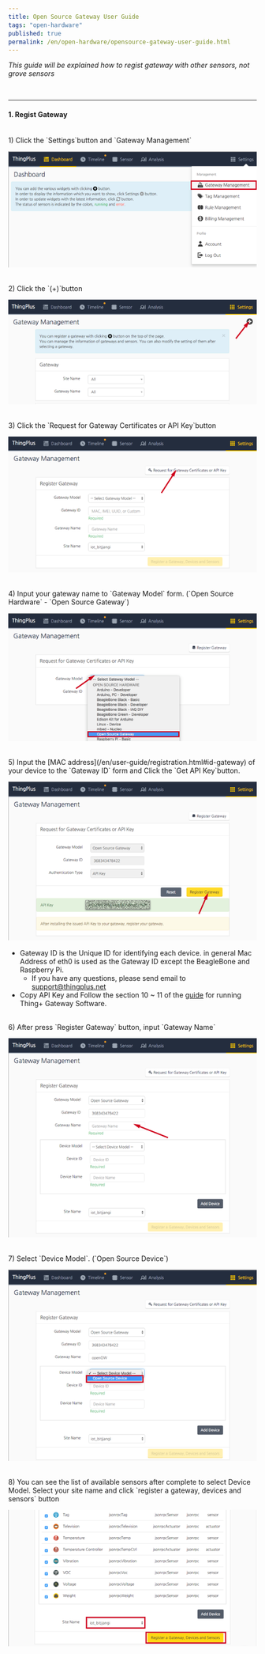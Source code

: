 ```yaml
---
title: Open Source Gateway User Guide
tags: "open-hardware"
published: true
permalink: /en/open-hardware/opensource-gateway-user-guide.html
---
```

_This guide will be explained how to regist gateway with other sensors, not grove sensors_

<br/>

---

#### 1. Regist Gateway

<br/>
1) Click the `Settings`button and `Gateway Management`

![setting_gateway_management](/assets/open_gw_01.png)

<br/>
2) Click the `(+)`button

![gateway_management](/assets/open_gw_02.png)

<br/>
3) Click the `Request for Gateway Certificates or API Key`button

![register_gateway](/assets/open_gw_03.png)

<br/>
4) Input your gateway name to `Gateway Model` form. (`Open Source Hardware` - `Open Source Gateway`)

![input_gateway_name](/assets/open_gw_04.png)

<br/>
5) Input the [MAC address](/en/user-guide/registration.html#id-gateway) of your device to the `Gateway ID` form and Click the `Get API Key`button.

![input_gateway_id](/assets/open_gw_05.png)

 - Gateway ID is the Unique ID for identifying each device. in general Mac Address of eth0 is used as the Gateway ID except the BeagleBone and Raspberry Pi.
   - If you have any questions, please send email to support@thingplus.net
 - Copy API Key and Follow the section 10 ~ 11 of the [guide](/en/user-guide/registration.html#id-run-gateway)  for running Thing+ Gateway Software.

<br/>
6) After press `Register Gateway` button, input `Gateway Name`

![register_gateway](/assets/open_gw_06.png)

<br/>
7) Select `Device Model`. (`Open Source Device`)

![input_device_model](/assets/open_gw_07.png)

<br/>
8) You can see the list of available sensors after complete to select Device Model. Select your site name and click `register a gateway, devices and sensors` button

![registration](/assets/open_gw_08.png)

<br/>

<div class='scrolltop'>
    <div class='scroll icon'><i class="fa fa-arrow-circle-up"></i></div>
</div>